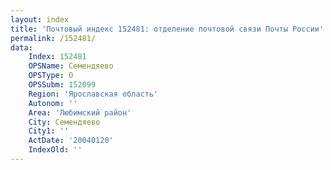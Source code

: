 ```yaml
---
layout: index
title: 'Почтовый индекс 152481: отделение почтовой связи Почты России'
permalink: /152481/
data:
    Index: 152481
    OPSName: Семендяево
    OPSType: О
    OPSSubm: 152099
    Region: 'Ярославская область'
    Autonom: ''
    Area: 'Любимский район'
    City: Семендяево
    City1: ''
    ActDate: '20040120'
    IndexOld: ''
---
```

